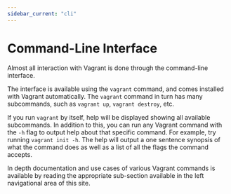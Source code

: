 ```yaml
---
sidebar_current: "cli"
---
```


# Command-Line Interface

Almost all interaction with Vagrant is done through the command-line
interface.

The interface is available using the `vagrant` command, and comes installed
with Vagrant automatically. The `vagrant` command in turn has many subcommands,
such as `vagrant up`, `vagrant destroy`, etc.

If you run `vagrant` by itself, help will be displayed showing all available
subcommands. In addition to this, you can run any Vagrant command with the
`-h` flag to output help about that specific command. For example, try
running `vagrant init -h`. The help will output a one sentence synopsis of
what the command does as well as a list of all the flags the command
accepts.

In depth documentation and use cases of various Vagrant commands is
available by reading the appropriate sub-section available in the left
navigational area of this site.
